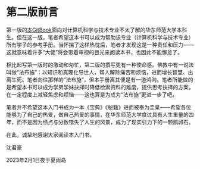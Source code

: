 # 第二版前言

第一版的[本GitBook](https://jhshen.gitbook.io/csfornew/)面向对计算机科学与技术专业不太了解的华东师范大学本科生。但在这一版，笔者希望这本书可以成为帮助该专业（计算机科学与技术专业）所有学子的参考手册。当怀揣了这样热忱后，笔者才发现这是一种责任和压力——这就意味着许多“大佬”将会带着审视的目光来阅读本书，也因此不能懈怠了。

相比起写第一版时的激动和匆忙，第二版的撰写更有一种使命感。佛教中有一说法叫做“法布施”：以知识和真理化导世人，帮人解除痛苦和烦恼，进而增长智慧、出离生死。笔者向往那样的“法布施”，但本手册离其便是有一道鸿沟。笔者所能做的是希望本书可以成为学弟学妹抉择时降低检索资料的难度，提供思考抉择的方案，在一定程度上减轻焦虑和烦恼——这也算是为成为“法布施”更进一步了吧。

笔者并不希望这本入门书成为一本《宝典》《秘籍》进而被奉为圭臬——希望各位能够为了自己的热爱，做自己热爱的事情，在华东师范大学度过具有人生重量的四年，而不是因为绩点与分数错失了人生的风景，成为了现实引力下的一颗鹅卵石。

在此，诚挚地感谢大家阅读本入门书。



沈君豪

2023年2月1日夜于夏雨岛

